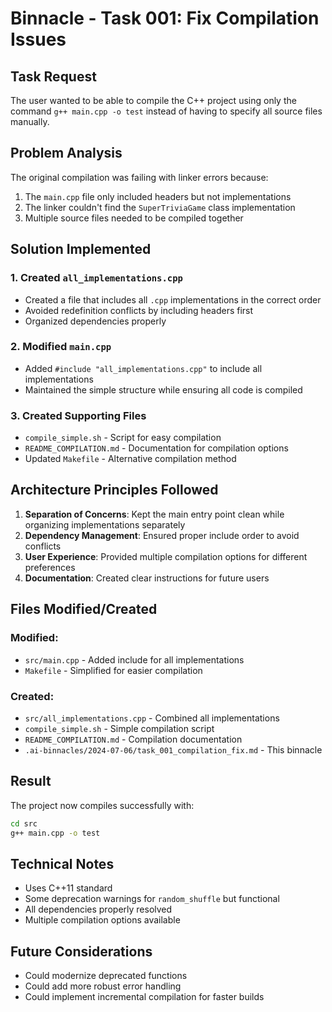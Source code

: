 # Binnacle - Task 001: Fix Compilation Issues

## Task Request
The user wanted to be able to compile the C++ project using only the command `g++ main.cpp -o test` instead of having to specify all source files manually.

## Problem Analysis
The original compilation was failing with linker errors because:
1. The `main.cpp` file only included headers but not implementations
2. The linker couldn't find the `SuperTriviaGame` class implementation
3. Multiple source files needed to be compiled together

## Solution Implemented

### 1. Created `all_implementations.cpp`
- Created a file that includes all `.cpp` implementations in the correct order
- Avoided redefinition conflicts by including headers first
- Organized dependencies properly

### 2. Modified `main.cpp`
- Added `#include "all_implementations.cpp"` to include all implementations
- Maintained the simple structure while ensuring all code is compiled

### 3. Created Supporting Files
- `compile_simple.sh` - Script for easy compilation
- `README_COMPILATION.md` - Documentation for compilation options
- Updated `Makefile` - Alternative compilation method

## Architecture Principles Followed

1. **Separation of Concerns**: Kept the main entry point clean while organizing implementations separately
2. **Dependency Management**: Ensured proper include order to avoid conflicts
3. **User Experience**: Provided multiple compilation options for different preferences
4. **Documentation**: Created clear instructions for future users

## Files Modified/Created

### Modified:
- `src/main.cpp` - Added include for all implementations
- `Makefile` - Simplified for easier compilation

### Created:
- `src/all_implementations.cpp` - Combined all implementations
- `compile_simple.sh` - Simple compilation script
- `README_COMPILATION.md` - Compilation documentation
- `.ai-binnacles/2024-07-06/task_001_compilation_fix.md` - This binnacle

## Result
The project now compiles successfully with:
```bash
cd src
g++ main.cpp -o test
```

## Technical Notes
- Uses C++11 standard
- Some deprecation warnings for `random_shuffle` but functional
- All dependencies properly resolved
- Multiple compilation options available

## Future Considerations
- Could modernize deprecated functions
- Could add more robust error handling
- Could implement incremental compilation for faster builds 